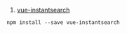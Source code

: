 1. [vue-instantsearch](https://community.algolia.com/vue-instantsearch/getting-started/getting-started.html)
```html
npm install --save vue-instantsearch
```